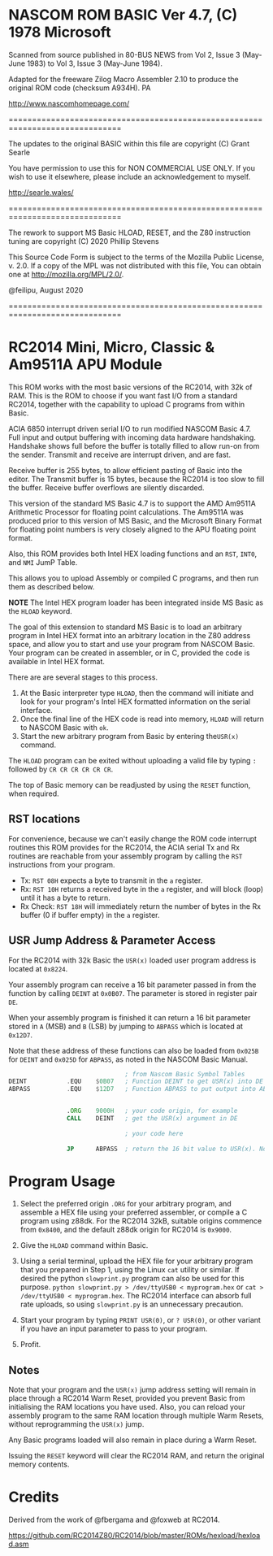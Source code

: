 
# NASCOM ROM BASIC Ver 4.7, (C) 1978 Microsoft

Scanned from source published in 80-BUS NEWS from Vol 2, Issue 3 (May-June 1983) to Vol 3, Issue 3 (May-June 1984).

Adapted for the freeware Zilog Macro Assembler 2.10 to produce the original ROM code (checksum A934H). PA

http://www.nascomhomepage.com/

==============================================================================

The updates to the original BASIC within this file are copyright (C) Grant Searle

You have permission to use this for NON COMMERCIAL USE ONLY.
If you wish to use it elsewhere, please include an acknowledgement to myself.

http://searle.wales/

==============================================================================

The rework to support MS Basic HLOAD, RESET, and the Z80 instruction tuning are copyright (C) 2020 Phillip Stevens

This Source Code Form is subject to the terms of the Mozilla Public License, v. 2.0. If a copy of the MPL was not distributed with this file, You can obtain one at http://mozilla.org/MPL/2.0/.

@feilipu, August 2020

==============================================================================

# RC2014 Mini, Micro, Classic & Am9511A APU Module

This ROM works with the most basic versions of the RC2014, with 32k of RAM. This is the ROM to choose if you want fast I/O from a standard RC2014, together with the capability to upload C programs from within Basic.

ACIA 6850 interrupt driven serial I/O to run modified NASCOM Basic 4.7. Full input and output buffering with incoming data hardware handshaking. Handshake shows full before the buffer is totally filled to allow run-on from the sender. Transmit and receive are interrupt driven, and are fast.

Receive buffer is 255 bytes, to allow efficient pasting of Basic into the editor. The Transmit buffer is 15 bytes, because the RC2014 is too slow to fill the buffer. Receive buffer overflows are silently discarded.

This version of the standard MS Basic 4.7 is to support the AMD Am9511A Arithmetic Processor for floating point calculations. The Am9511A was produced prior to this version of MS Basic, and the Microsoft Binary Format for floating point numbers is very closely aligned to the APU floating point format.

Also, this ROM provides both Intel HEX loading functions and an `RST`, `INT0`, and `NMI` JumP Table.

This allows you to upload Assembly or compiled C programs, and then run them as described below.

__NOTE__ The Intel HEX program loader has been integrated inside MS Basic as the `HLOAD` keyword.

The goal of this extension to standard MS Basic is to load an arbitrary program in Intel HEX format into an arbitrary location in the Z80 address space, and allow you to start and use your program from NASCOM Basic. Your program can be created in assembler, or in C, provided the code is available in Intel HEX format.

There are are several stages to this process.

1. At the Basic interpreter type `HLOAD`, then the command will initiate and look for your program's Intel HEX formatted information on the serial interface.
2. Once the final line of the HEX code is read into memory, `HLOAD` will return to NASCOM Basic with `ok`.
3. Start the new arbitrary program from Basic by entering the`USR(x)` command.

The `HLOAD` program can be exited without uploading a valid file by typing `:` followed by `CR CR CR CR CR CR`.

The top of Basic memory can be readjusted by using the `RESET` function, when required.

## RST locations

For convenience, because we can't easily change the ROM code interrupt routines this ROM provides for the RC2014, the ACIA serial Tx and Rx routines are reachable from your assembly program by calling the `RST` instructions from your program.

* Tx: `RST 08H` expects a byte to transmit in the `a` register.
* Rx: `RST 10H` returns a received byte in the `a` register, and will block (loop) until it has a byte to return.
* Rx Check: `RST 18H` will immediately return the number of bytes in the Rx buffer (0 if buffer empty) in the `a` register.

## USR Jump Address & Parameter Access

For the RC2014 with 32k Basic the `USR(x)` loaded user program address is located at `0x8224`.

Your assembly program can receive a 16 bit parameter passed in from the function by calling `DEINT` at `0x0B07`. The parameter is stored in register pair `DE`.

When your assembly program is finished it can return a 16 bit parameter stored in `A` (MSB) and `B` (LSB) by jumping to `ABPASS` which is located at `0x12D7`.

Note that these address of these functions can also be loaded from `0x025B` for `DEINT` and `0x025D` for `ABPASS`, as noted in the NASCOM Basic Manual.

``` asm
                                ; from Nascom Basic Symbol Tables
DEINT           .EQU    $0B07   ; Function DEINT to get USR(x) into DE registers
ABPASS          .EQU    $12D7   ; Function ABPASS to put output into AB register for return


                .ORG    9000H   ; your code origin, for example
                CALL    DEINT   ; get the USR(x) argument in DE
                 
                                ; your code here
                                
                JP      ABPASS  ; return the 16 bit value to USR(x). Note JP not CALL
```

# Program Usage

1. Select the preferred origin `.ORG` for your arbitrary program, and assemble a HEX file using your preferred assembler, or compile a C program using z88dk. For the RC2014 32kB, suitable origins commence from `0x8400`, and the default z88dk origin for RC2014 is `0x9000`.

2. Give the `HLOAD` command within Basic.

3. Using a serial terminal, upload the HEX file for your arbitrary program that you prepared in Step 1, using the Linux `cat` utility or similar. If desired the python `slowprint.py` program can also be used for this purpose. `python slowprint.py > /dev/ttyUSB0 < myprogram.hex` or `cat > /dev/ttyUSB0 < myprogram.hex`. The RC2014 interface can absorb full rate uploads, so using `slowprint.py` is an unnecessary precaution.

4. Start your program by typing `PRINT USR(0)`, or `? USR(0)`, or other variant if you have an input parameter to pass to your program.

5. Profit.

## Notes

Note that your program and the `USR(x)` jump address setting will remain in place through a RC2014 Warm Reset, provided you prevent Basic from initialising the RAM locations you have used. Also, you can reload your assembly program to the same RAM location through multiple Warm Resets, without reprogramming the `USR(x)` jump.

Any Basic programs loaded will also remain in place during a Warm Reset.

Issuing the `RESET` keyword will clear the RC2014 RAM, and return the original memory contents.

# Credits

Derived from the work of @fbergama and @foxweb at RC2014.

https://github.com/RC2014Z80/RC2014/blob/master/ROMs/hexload/hexload.asm
